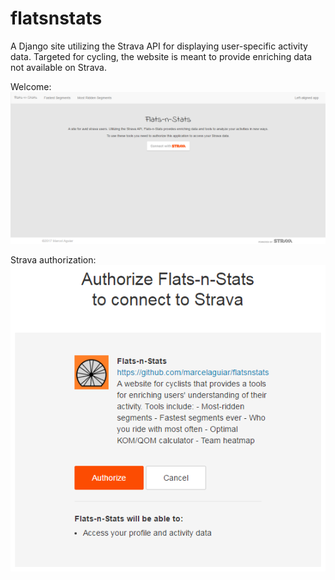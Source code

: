 # flatsnstats
A Django site utilizing the Strava API for displaying user-specific activity data. Targeted for cycling, the website is meant to provide enriching data not available on Strava.

Welcome:
![first capture](/README_IMAGES/welcome.PNG?raw=true "Welcome page")

Strava authorization:
![first capture](/README_IMAGES/auth_redirect.PNG?raw=true "Strava authorization page")
